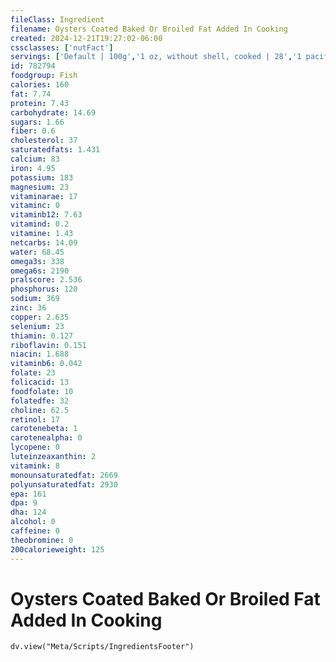 ```yaml
---
fileClass: Ingredient
filename: Oysters Coated Baked Or Broiled Fat Added In Cooking
created: 2024-12-21T19:27:02-06:00
cssclasses: ['nutFact']
servings: ['Default | 100g','1 oz, without shell, cooked | 28','1 pacific oyster, cooked | 26','1 eastern oyster, cooked | 8','1 cup, cooked | 131','1 oyster, nfs | 8']
id: 782794
foodgroup: Fish
calories: 160
fat: 7.74
protein: 7.43
carbohydrate: 14.69
sugars: 1.66
fiber: 0.6
cholesterol: 37
saturatedfats: 1.431
calcium: 83
iron: 4.95
potassium: 183
magnesium: 23
vitaminarae: 17
vitaminc: 0
vitaminb12: 7.63
vitamind: 0.2
vitamine: 1.43
netcarbs: 14.09
water: 68.45
omega3s: 338
omega6s: 2190
pralscore: 2.536
phosphorus: 120
sodium: 369
zinc: 36
copper: 2.635
selenium: 23
thiamin: 0.127
riboflavin: 0.151
niacin: 1.688
vitaminb6: 0.042
folate: 23
folicacid: 13
foodfolate: 10
folatedfe: 32
choline: 62.5
retinol: 17
carotenebeta: 1
carotenealpha: 0
lycopene: 0
luteinzeaxanthin: 2
vitamink: 8
monounsaturatedfat: 2669
polyunsaturatedfat: 2930
epa: 161
dpa: 9
dha: 124
alcohol: 0
caffeine: 0
theobromine: 0
200calorieweight: 125
---
```


# Oysters Coated Baked Or Broiled Fat Added In Cooking

```dataviewjs
dv.view("Meta/Scripts/IngredientsFooter")
```